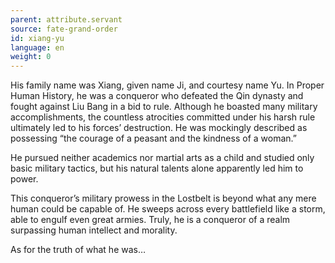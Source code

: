 ```yaml
---
parent: attribute.servant
source: fate-grand-order
id: xiang-yu
language: en
weight: 0
---
```


His family name was Xiang, given name Ji, and courtesy name Yu. In Proper Human History, he was a conqueror who defeated the Qin dynasty and fought against Liu Bang in a bid to rule.
Although he boasted many military accomplishments, the countless atrocities committed under his harsh rule ultimately led to his forces’ destruction. He was mockingly described as possessing “the courage of a peasant and the kindness of a woman.”

He pursued neither academics nor martial arts as a child and studied only basic military tactics, but his natural talents alone apparently led him to power.

This conqueror’s military prowess in the Lostbelt is beyond what any mere human could be capable of. He sweeps across every battlefield like a storm, able to engulf even great armies. Truly, he is a conqueror of a realm surpassing human intellect and morality.

As for the truth of what he was…
